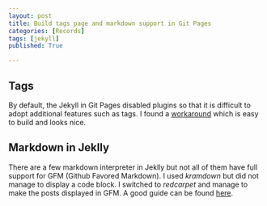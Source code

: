 ```yaml
---
layout: post
title: Build tags page and markdown support in Git Pages
categories: [Records]
tags: [jekyll]
published: True

---
```


## Tags

By default, the Jekyll in Git Pages disabled plugins so that it is difficult to adopt additional features such as tags. I found a [workaround](https://blog.brandonparsons.me/2015-using-tags-in-a-jekyll-blog-on-github-pages/) which is easy to build and looks nice.


## Markdown in Jeklly

There are a few markdown interpreter in Jeklly but not all of them have full support for GFM (Github Favored Markdown). I used *kramdown* but did not manage to display a code block. I switched to *redcarpet* and manage to make the posts displayed in GFM. A good guide can be found [here](http://milanaryal.com/2015/writing-on-github-pages-and-jekyll-using-markdown/).

